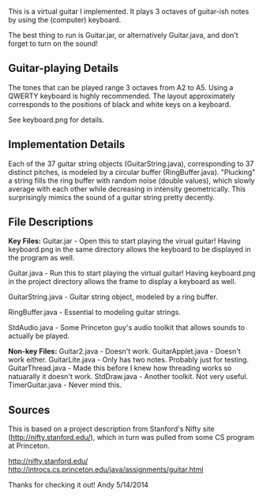 This is a virtual guitar I implemented. It plays 3 octaves of guitar-ish notes by using the (computer) keyboard.

The best thing to run is Guitar.jar, or alternatively Guitar.java, and don't forget to turn on the sound!

Guitar-playing Details
----------------------
The tones that can be played range 3 octaves from A2 to A5. Using a QWERTY keyboard is highly recommended. The layout approximately corresponds to the positions of black and white keys on a keyboard.

See keyboard.png for details.

Implementation Details
----------------------
Each of the 37 guitar string objects (GuitarString.java), corresponding to 37 distinct pitches, is modeled by a circular buffer (RingBuffer.java). 
"Plucking" a string fills the ring buffer with random noise (double values), which slowly average with each other while decreasing in intensity geometrically. This surprisingly mimics the sound of a guitar string pretty decently.

File Descriptions
----------------------
**Key Files:**
Guitar.jar - Open this to start playing the virual guitar! Having keyboard.png in the same directory allows the keyboard to be displayed in the program as well.

Guitar.java - Run this to start playing the virtual guitar! Having keyboard.png in the project directory allows the frame to display a keyboard as well. 

GuitarString.java - Guitar string object, modeled by a ring buffer.

RingBuffer.java - Essential to modeling guitar strings.

StdAudio.java - Some Princeton guy's audio toolkit that allows sounds to actually be played.

**Non-key Files:**
Guitar2.java - Doesn't work.
GuitarApplet.java - Doesn't work either.
GuitarLite.java - Only has two notes. Probably just for testing.
GuitarThread.java - Made this before I knew how threading works so natuarally it doesn't work.
StdDraw.java - Another toolkit. Not very useful.
TimerGuitar.java - Never mind this.

Sources
-----------
This is based on a project description from Stanford's Nifty site (http://nifty.stanford.edu/), which in turn was pulled from some CS program at Princeton. 

http://nifty.stanford.edu/
http://introcs.cs.princeton.edu/java/assignments/guitar.html


Thanks for checking it out!
Andy
5/14/2014
